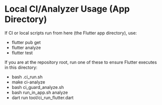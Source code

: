 # Local CI/Analyzer Usage (App Directory)

If CI or local scripts run from here (the Flutter app directory), use:

- flutter pub get
- flutter analyze
- flutter test

If you are at the repository root, run one of these to ensure Flutter executes in this directory:
- bash .ci_run.sh
- make ci-analyze
- bash ci_guard_analyze.sh
- bash run_in_app.sh analyze
- dart run tool/ci_run_flutter.dart

